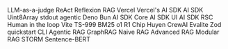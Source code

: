 LLM-as-a-judge
ReAct
Reflexion
RAG
Vercel
Vercel's AI SDK
AI SDK
Uint8Array
stdout
agentic
Deno
Bun
AI SDK Core
AI SDK UI
AI SDK RSC
Human in the loop
Vite
TS-999
BM25
o1
R1
Chip Huyen
CrewAI
Evalite
Zod
quickstart
CLI
Agentic RAG
GraphRAG
Naive RAG
Advanced RAG
Modular RAG
STORM
Sentence-BERT
